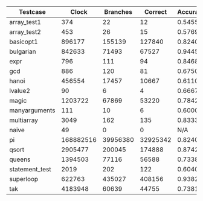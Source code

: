 | Testcase       | Clock     | Branches | Correct  | Accuracy |
| -------------- | --------- | -------- | -------- | -------- |
| array_test1    | 374       | 22       | 12       | 0.5455   |
| array_test2    | 453       | 26       | 15       | 0.5769   |
| basicopt1      | 896177    | 155139   | 127840   | 0.8240   |
| bulgarian      | 842633    | 71493    | 67527    | 0.9445   |
| expr           | 796       | 111      | 94       | 0.8468   |
| gcd            | 886       | 120      | 81       | 0.6750   |
| hanoi          | 456554    | 17457    | 10667    | 0.6110   |
| lvalue2        | 90        | 6        | 4        | 0.6667   |
| magic          | 1203722   | 67869    | 53220    | 0.7842   |
| manyarguments  | 111       | 10       | 6        | 0.6000   |
| multiarray     | 3049      | 162      | 135      | 0.8333   |
| naive          | 49        | 0        | 0        | N/A      |
| pi             | 168882516 | 39956380 | 32925342 | 0.8240   |
| qsort          | 2905477   | 200045   | 174888   | 0.8742   |
| queens         | 1394503   | 77116    | 56588    | 0.7338   |
| statement_test | 2019      | 202      | 122      | 0.6040   |
| superloop      | 622763    | 435027   | 408156   | 0.9382   |
| tak            | 4183948   | 60639    | 44755    | 0.7381   |

